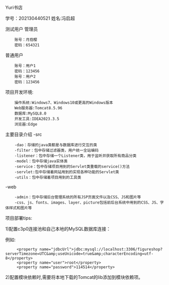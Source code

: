 Yuri书店

学号：202130440521 姓名:冯启超

测试用户
管理员

        账号：月抱樱
        密码：654321
        
普通用户

        账号：用户1
        密码：123456
        账号：用户2
        密码：123456
项目开发环境:

        操作系统:Windows7、Windows10或更高的Windows版本
        Web服务器:Tomcat8.5.96
        数据库:MySQL8.0
        开发工具:IDEA2023.3.5
        浏览器:Edge
主要目录介绍
-src
        
        -dao：存储的java类都是与数据库进行交互的类
        -filter：包中存储过滤器类，用户统一全站编码
        -listener：包中存储一个Listener类，用于监听并获取所有商品分类
        -model：包中存储java实体类
        -service：包中存储项目用到的Servlet类重载的service()方法
        -servlet:包中存储着网站用到的实现各种功能的Servlet类
        -utils：包中存储着项目用到的工具类
-web

        -admin：包中存储后台管理系统的所有JSP页面文件以及CSS、JS和图片等
        -css、js、fonts、images、layer、picture包括前后台系统中用到的CSS、JS、字体样式和图片等
项目部署tips:

1)配置c3p0连接池和自己本地的MySQL数据库连接：

例如:
        
         <property name="jdbcUrl">jdbc:mysql://localhost:3306/figureshop?serverTimezone=UTC&amp;useUnicode=true&amp;characterEncoding=utf-8</property>
         <property name="user">root</property>
         <property name="password">114514</property>
2)配置模块依赖时,需要将本地下载的Tomcat的lib添加到模块依赖项。
